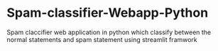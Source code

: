 # Spam-classifier-Webapp-Python
Spam claccifier web application in python which classify between the normal statements and spam statement using streamlit framwork


